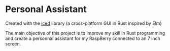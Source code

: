 # Personal Assistant

Created with the [iced](https://github.com/hecrj/iced) library (a cross-platform GUI in Rust inspired by Elm)

The main objective of this project is to improve my skill in Rust programming and create a personnal assistant for my RaspBerry connected to an 7 inch screen.
